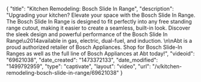 {
    "title": "Kitchen Remodeling: Bosch Slide In Range",
    "description": "Upgrading your kitchen? Elevate your space with the Bosch Slide In Range. The Bosch Slide In Range is designed to fit perfectly into any free standing range cutout, making it easier to create a seamless, built-in look. Discover the sleek design and powerful performance of the Bosch Slide In Range\u2014available in gas, electric, dual-fuel, and induction. \n\nAbt is a proud authorized retailer of Bosch Appliances. Shop for Bosch Slide-In Ranges as well as the full line of Bosch Appliances at Abt today!",
    "videoid": "69621038",
    "date_created": "1473372133",
    "date_modified": "1499792959",
    "type": "captivate",
    "layout": "video",
    "url": "\/v\/kitchen-remodeling-bosch-slide-in-range\/69621038"
}